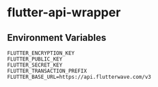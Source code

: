 # flutter-api-wrapper

## Environment Variables
```text
FLUTTER_ENCRYPTION_KEY
FLUTTER_PUBLIC_KEY
FLUTTER_SECRET_KEY
FLUTTER_TRANSACTION_PREFIX
FLUTTER_BASE_URL=https://api.flutterwave.com/v3
```